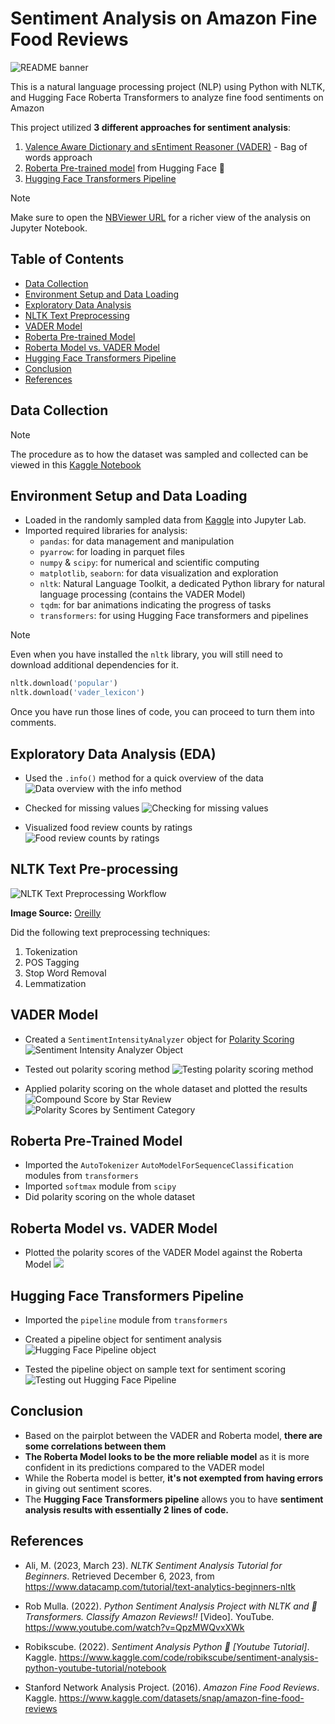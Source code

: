 
# Sentiment Analysis on Amazon Fine Food Reviews

![README banner](./images/writing_for_food_on_amazon.jpg)

This is a natural language processing project (NLP) using Python with NLTK, and Hugging Face Roberta Transformers to analyze fine food sentiments on Amazon

This project utilized **3 different approaches for sentiment analysis**:

1. [Valence Aware Dictionary and sEntiment Reasoner (VADER)](#VADER-Model) - Bag of words approach
2. [Roberta Pre-trained model](#Roberta-Pre-trained-Model) from Hugging Face 🤗  
3. [Hugging Face Transformers Pipeline](#Hugging-Face-Transformers-Pipeline)

> [!Note]
> Make sure to open the [NBViewer URL](https://nbviewer.org/github/jpsam07/sentiment-analysis-on-amazon-fine-food-reviews/blob/e9130bfdc2d364b0f996130395b9496021866dfc/notebook.ipynb) for a richer view of the analysis on Jupyter Notebook.

## Table of Contents

- [Data Collection](#data-collection)
- [Environment Setup and Data Loading](#environment-setup-and-data-loading)
- [Exploratory Data Analysis](#exploratory-data-analysis)
- [NLTK Text Preprocessing](#nltk-text-preprocessing)
- [VADER Model](#vader-model)
- [Roberta Pre-trained Model](#roberta-pre-trained-model)
- [Roberta Model vs. VADER Model](#roberta-model-vs-vader-model)
- [Hugging Face Transformers Pipeline](#hugging-face-transformers-pipeline)
- [Conclusion](#conclusion)
- [References](#references)

## Data Collection

> [!NOTE]
> The procedure as to how the dataset was sampled and collected can be viewed in this [Kaggle Notebook](https://www.kaggle.com/code/joaquinsamson/preparing-data-for-sentiment-analysis)
## Environment Setup and Data Loading

- Loaded in the randomly sampled data from [Kaggle](https://www.kaggle.com/code/joaquinsamson/preparing-data-for-sentiment-analysis) into Jupyter Lab.
- Imported required libraries for analysis:
	- `pandas`: for data management and manipulation
	- `pyarrow`: for loading in parquet files
	- `numpy` & `scipy`: for numerical and scientific computing
	- `matplotlib`, `seaborn`: for data visualization and exploration
	- `nltk`: Natural Language Toolkit, a dedicated Python library for natural language processing (contains the VADER Model)
	- `tqdm`: for bar animations indicating the progress of tasks
	- `transformers`: for using Hugging Face transformers and pipelines

> [!NOTE] 
> Even when you have installed the `nltk` library, you will still need to download additional dependencies for it.

```python
nltk.download('popular') 
nltk.download('vader_lexicon')
```

Once you have run those lines of code, you can proceed to turn them into comments.

## Exploratory Data Analysis (EDA)

- Used the `.info()` method for a quick overview of the data
![Data overview with the info method](./images/data_overview_with_info_method.png)

- Checked for missing values
![Checking for missing values](./images/checking_for_missing_values.png)

- Visualized food review counts by ratings
![Food review counts by ratings](./images/food_review_counts_by_ratings.png)

## NLTK Text Pre-processing

![NLTK Text Preprocessing Workflow](./images/nltk_text_preprocessing_workflow.png)

**Image Source:** [Oreilly](https://www.oreilly.com/api/v2/epubs/9781492074076/files/assets/btap_0401.png)

Did the following text preprocessing techniques:

1. Tokenization
2. POS Tagging
3. Stop Word Removal
4. Lemmatization

## VADER Model

- Created a `SentimentIntensityAnalyzer` object for [Polarity Scoring](#polarity-scoring)
![Sentiment Intensity Analyzer Object](./images/sia_object.png)

- Tested out polarity scoring method
![Testing polarity scoring method](./images/testing_polarity_scoring_method.png)

- Applied polarity scoring on the whole dataset and plotted the results
![Compound Score by Star Review](./images/vader_compound_score_by_star_review.png)
![Polarity Scores by Sentiment Category](./images/vader_polarity_scores_by_sentiment_category.png)

## Roberta Pre-Trained Model

- Imported the `AutoTokenizer`  `AutoModelForSequenceClassification` modules from `transformers`
- Imported `softmax` module from `scipy`
- Did polarity scoring on the whole dataset


## Roberta Model vs. VADER Model

- Plotted the polarity scores of the VADER Model against the Roberta Model
![](./images/vader_vs_roberta_model_pairplot.png)

## Hugging Face Transformers Pipeline

- Imported the `pipeline` module from `transformers`
- Created a pipeline object for sentiment analysis
![Hugging Face Pipeline object](./images/huggingface_pipeline_object.png)

- Tested the pipeline object on sample text for sentiment scoring
![Testing out Hugging Face Pipeline](./images/testing_out_huggingface_pipeline.png)

## Conclusion

- Based on the pairplot between the VADER and Roberta model, **there are some correlations between them**
- **The Roberta Model looks to be the more reliable model** as it is more confident in its predictions compared to the VADER model
- While the Roberta model is better, **it's not exempted from having errors** in giving out sentiment scores.
- The **Hugging Face Transformers pipeline** allows you to have **sentiment analysis results with essentially 2 lines of code.**

## References

- Ali, M. (2023, March 23). _NLTK Sentiment Analysis Tutorial for Beginners_. Retrieved December 6, 2023, from https://www.datacamp.com/tutorial/text-analytics-beginners-nltk

- Rob Mulla. (2022). _Python Sentiment Analysis Project with NLTK and 🤗 Transformers. Classify Amazon Reviews!!_ [Video]. YouTube. https://www.youtube.com/watch?v=QpzMWQvxXWk

- Robikscube. (2022). _Sentiment Analysis Python 🤗 [Youtube Tutorial]_. Kaggle. https://www.kaggle.com/code/robikscube/sentiment-analysis-python-youtube-tutorial/notebook

- Stanford Network Analysis Project. (2016). _Amazon Fine Food Reviews_. Kaggle. https://www.kaggle.com/datasets/snap/amazon-fine-food-reviews
